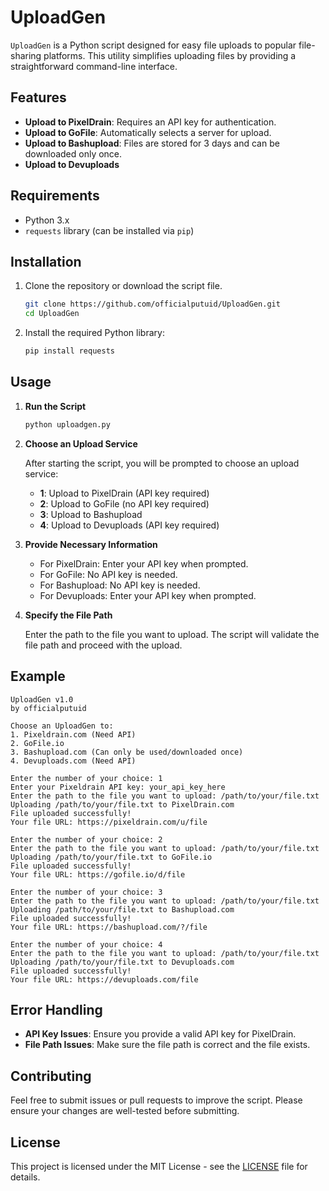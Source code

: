 # UploadGen

`UploadGen` is a Python script designed for easy file uploads to popular file-sharing platforms. This utility simplifies uploading files by providing a straightforward command-line interface.

## Features

- **Upload to PixelDrain**: Requires an API key for authentication.
- **Upload to GoFile**: Automatically selects a server for upload.
- **Upload to Bashupload**: Files are stored for 3 days and can be downloaded only once.
- **Upload to Devuploads**

## Requirements

- Python 3.x
- `requests` library (can be installed via `pip`)

## Installation

1. Clone the repository or download the script file.

   ```bash
   git clone https://github.com/officialputuid/UploadGen.git
   cd UploadGen
   ```

2. Install the required Python library:

   ```bash
   pip install requests
   ```

## Usage

1. **Run the Script**

   ```bash
   python uploadgen.py
   ```

2. **Choose an Upload Service**

   After starting the script, you will be prompted to choose an upload service:

   - **1**: Upload to PixelDrain (API key required)
   - **2**: Upload to GoFile (no API key required)
   - **3**: Upload to Bashupload
   - **4**: Upload to Devuploads (API key required)

3. **Provide Necessary Information**

   - For PixelDrain: Enter your API key when prompted.
   - For GoFile: No API key is needed.
   - For Bashupload: No API key is needed.
   - For Devuploads: Enter your API key when prompted.

4. **Specify the File Path**

   Enter the path to the file you want to upload. The script will validate the file path and proceed with the upload.

## Example

```
UploadGen v1.0
by officialputuid

Choose an UploadGen to:
1. Pixeldrain.com (Need API)
2. GoFile.io
3. Bashupload.com (Can only be used/downloaded once)
4. Devuploads.com (Need API)

Enter the number of your choice: 1
Enter your Pixeldrain API key: your_api_key_here
Enter the path to the file you want to upload: /path/to/your/file.txt
Uploading /path/to/your/file.txt to PixelDrain.com
File uploaded successfully!
Your file URL: https://pixeldrain.com/u/file

Enter the number of your choice: 2
Enter the path to the file you want to upload: /path/to/your/file.txt
Uploading /path/to/your/file.txt to GoFile.io
File uploaded successfully!
Your file URL: https://gofile.io/d/file

Enter the number of your choice: 3
Enter the path to the file you want to upload: /path/to/your/file.txt
Uploading /path/to/your/file.txt to Bashupload.com
File uploaded successfully!
Your file URL: https://bashupload.com/?/file

Enter the number of your choice: 4
Enter the path to the file you want to upload: /path/to/your/file.txt
Uploading /path/to/your/file.txt to Devuploads.com
File uploaded successfully!
Your file URL: https://devuploads.com/file
```

## Error Handling

- **API Key Issues**: Ensure you provide a valid API key for PixelDrain.
- **File Path Issues**: Make sure the file path is correct and the file exists.

## Contributing

Feel free to submit issues or pull requests to improve the script. Please ensure your changes are well-tested before submitting.

## License

This project is licensed under the MIT License - see the [LICENSE](LICENSE) file for details.
